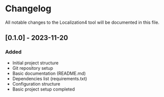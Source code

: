 # Changelog

All notable changes to the Localization4 tool will be documented in this file.

## [0.1.0] - 2023-11-20

### Added
- Initial project structure
- Git repository setup
- Basic documentation (README.md)
- Dependencies list (requirements.txt)
- Configuration structure
- Basic project setup completed 